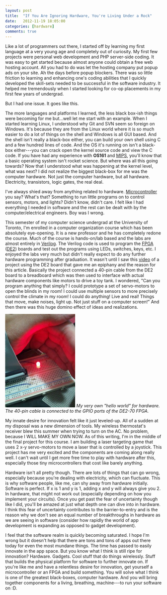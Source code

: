 ```yaml
---
layout: post
title:  "If You Are Ignoring Hardware, You're Living Under a Rock"
date:   2012-11-19 18:05:00 
categories: [hardware]
comments: true
---
```


Like a lot of programmers out there, I started off by learning my first language at a very young age and completely out 
of curiosity. My first few projects were personal web development and PHP server-side coding. It was easy to get started
because almost anyone could obtain a free web hosting account. All you had to do was let the hosting company put popup 
ads on your site. Ah the days before popup blockers. There was so little friction to learning and enhancing one's 
coding abilities that I quickly developed the skill-sets needed to be successful in the software industry. 
It helped me tremendously when I started looking for co-op placements in my first few years of undergrad. 
 
But I had one issue. It goes like this.

<!--more-->

The more languages and platforms I learned, the less black box-ish things were becoming for me but...well let me start
with an example. When I started learning Linux, I understood why Git and SVN seem so foreign on Windows. It's because 
they are from the Linux world where it is so much easier to do a lot of things on the shell and Windows is all GUI 
based. And the shell isn't really a black-box either, you can build your own shell using C and a few hundred lines of 
code. And the OS it's running on isn't a black-box either---you can crack open the kernel source code and view the C 
code. If you have had any experience with **OS161** and 
[MIPS](http://en.wikipedia.org/wiki/MIPS_architecture), you'll know that a basic operating system isn't rocket science.
But where was all this going towards? Now that I understood what was happening at the kernel level, what was next? 
I did not realize the biggest black-box for me was the computer hardware. Not just the computer hardware, but all 
hardware. Electricity, transistors, logic gates, the real deal.

I've always shied away from anything related to hardware.
[Microcontroller](http://en.wikipedia.org/wiki/Microcontroller) you say? What's that? Something to run little programs 
on to control sensors, motors, and lights? Didn't know, didn't care. I felt like I had everything I needed in software 
and the rest can be dealt with by the computer/electrical engineers. Boy was I wrong.

This semester of my computer science undergrad at the University of Toronto, I'm enrolled in a computer organization 
course which has been absolutely eye-opening. It is a new professor and he has completely redone the course. Much of the
course is hands-on/lab based and the labs are almost entirely in [Verilog](http://en.wikipedia.org/wiki/Verilog). The 
Verilog code is used to program the [FPGA](http://en.wikipedia.org/wiki/Field-programmable_gate_array) 
([DE2](https://www.altera.com/solutions/partners/partner-profile/terasic-inc-/board/altera-de2-115-development-and-education-board.html))
boards and test out the programs using LEDs, switches, keys, etc. I enjoyed the labs very much but didn't really expect 
to do any further hardware programming after graduation. It wasn't until I saw this [video](https://www.youtube.com/watch?v=VSVQAATxdro) 
of a project using the DE2 board that gave me an epiphany and the reason for this article. Basically the project 
connected a 40-pin cable from the DE2 board to a breadboard which was then used to interface with actual hardware 
components like motors to drive a toy tank. I wondered, "Can you program anything that simply? I could prototype a set 
of servo-motors to open the blinds in my room! I could use multiple sensors to more precisely control the climate in my 
room! I could do anything! Live and real! Things that move, make noises, light up. Not just stuff on a computer screen!"
And then there was this huge domino effect of ideas and realizations.

![Red LED Programmed to be On Using FPGA](/img/posts/my-hello-world-of-hardware.jpg)
*My very own "hello world" for hardware. The 40-pin cable is connected to the GPIO ports of the DE2-70 FPGA.*

My innate desire for innovation felt like it just leveled-up. All of a sudden at my disposal was a new dimension of 
tools. My wireless thermostat's receiver blew this summer when trying to turn on the AC. No problem, because I WILL 
MAKE MY OWN NOW. As of this writing, I'm in the middle of the final project for this course. I am building a laser 
targeting game that uses 2 x-y servo-motors to move a laser that is controlled by a joystick. This project has me very 
excited and the components are coming along really well. I can't wait until I get more free time to play with hardware 
after this, especially those tiny microcontrollers that cost like barely anything.

Hardware isn't all pretty though. There are lots of things that can go wrong, especially because you're dealing with 
electricity, which can fluctuate. This is why software people, like me, can shy away from hardware initially. Software 
is perfect. If x is 1 and y is 1, adding x and y will always give you 2\. In hardware, that might not work out 
(especially depending on how you implement your circuits). Once you get past the fear of uncertainty though like I did, 
you'll be amazed at just what depth one can dive into in hardware. I think this fear of uncertainty contributes to the 
barrier-to-entry and is the reason why we don't see an equal number of breakthroughs in hardware as we are seeing in 
software (consider how rapidly the world of app development is expanding as opposed to gadget development).

I feel that the software realm is quickly becoming saturated. I hope I'm wrong but it doesn't help that there are tons 
and tons of apps out there today for even the most mundane things. The time has passed to easily innovate in the app 
space. But you know what I think is still ripe for innovation? Hardware. Gadgets. Cool stuff that do things wirelessly. 
Stuff that builds the physical platform for software to further innovate on. If you're like me and have a relentless 
desire for innovation, get yourself a microcontroller or an FPGA and build something. You will solve what I think is one
of the greatest black-boxes, computer hardware. And you will bring together components for a living, breathing,
machine---to run your software on :D.
